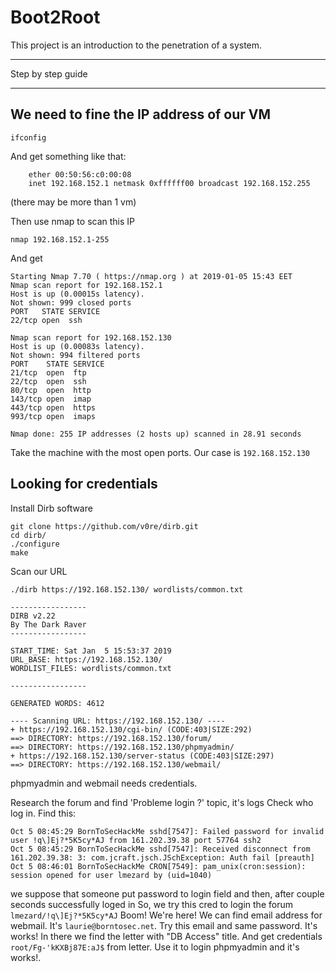# Boot2Root
This project is an introduction to the penetration of a system.

--------------------------------------------------------------------------

Step by step guide

--------------------------------------------------------------------------

## We need to fine the IP address of our VM

```ifconfig```

And get something like that:
```vmnet8: flags=8863<UP,BROADCAST,SMART,RUNNING,SIMPLEX,MULTICAST> mtu 1500
	ether 00:50:56:c0:00:08
	inet 192.168.152.1 netmask 0xffffff00 broadcast 192.168.152.255
```
(there may be more than 1 vm)

Then use nmap to scan this IP

```nmap 192.168.152.1-255```

And get

```
Starting Nmap 7.70 ( https://nmap.org ) at 2019-01-05 15:43 EET
Nmap scan report for 192.168.152.1
Host is up (0.00015s latency).
Not shown: 999 closed ports
PORT   STATE SERVICE
22/tcp open  ssh

Nmap scan report for 192.168.152.130
Host is up (0.00083s latency).
Not shown: 994 filtered ports
PORT    STATE SERVICE
21/tcp  open  ftp
22/tcp  open  ssh
80/tcp  open  http
143/tcp open  imap
443/tcp open  https
993/tcp open  imaps

Nmap done: 255 IP addresses (2 hosts up) scanned in 28.91 seconds
```
Take the machine with the most open ports.
Our case is ```192.168.152.130```

## Looking for credentials

Install Dirb software
```
git clone https://github.com/v0re/dirb.git
cd dirb/
./configure
make
```
Scan our URL

```
./dirb https://192.168.152.130/ wordlists/common.txt

-----------------
DIRB v2.22
By The Dark Raver
-----------------

START_TIME: Sat Jan  5 15:53:37 2019
URL_BASE: https://192.168.152.130/
WORDLIST_FILES: wordlists/common.txt

-----------------

GENERATED WORDS: 4612

---- Scanning URL: https://192.168.152.130/ ----
+ https://192.168.152.130/cgi-bin/ (CODE:403|SIZE:292)
==> DIRECTORY: https://192.168.152.130/forum/
==> DIRECTORY: https://192.168.152.130/phpmyadmin/
+ https://192.168.152.130/server-status (CODE:403|SIZE:297)
==> DIRECTORY: https://192.168.152.130/webmail/
```
phpmyadmin and webmail needs credentials.

Research the forum and find 'Probleme login ?' topic, it's logs
Check who log in. Find this:
```
Oct 5 08:45:29 BornToSecHackMe sshd[7547]: Failed password for invalid user !q\]Ej?*5K5cy*AJ from 161.202.39.38 port 57764 ssh2
Oct 5 08:45:29 BornToSecHackMe sshd[7547]: Received disconnect from 161.202.39.38: 3: com.jcraft.jsch.JSchException: Auth fail [preauth]
Oct 5 08:46:01 BornToSecHackMe CRON[7549]: pam_unix(cron:session): session opened for user lmezard by (uid=1040)
```
we suppose that someone put password to login field and then, after couple seconds successfully loged in
So, we try this cred to login the forum ```lmezard/!q\]Ej?*5K5cy*AJ```
Boom! We're here!
We can find email address for webmail. It's ```laurie@borntosec.net```.
Try this email and same password. It's works!
In there we find the letter with "DB Access" title. And get credentials ```root/Fg-'kKXBj87E:aJ$``` from letter.
Use it to login phpmyadmin and it's works!.